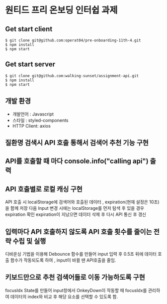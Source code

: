 # 원티드 프리 온보딩 인터쉽 과제

## Get start client

```
$ git clone git@github.com:operat04/pre-onboarding-11th-4.git
$ npm install
$ npm start
```

## Get start server

```
$ git clone git@github.com:walking-sunset/assignment-api.git
$ npm install
$ npm start
```

## 개발 환경

- 개발언어 : Javascript
- 스타일 : styled-components
- HTTP Client: axios

## 질환명 검색시 API 호출 통해서 검색어 추천 기능 구현

## API를 호출할 때 마다 console.info("calling api") 출력

## API 호출별로 로컬 캐싱 구현

API 호출 시 localStorage에 검색어와 호출된 데이터 , expiration(현재 설정은 10초)을 함께 저장
다음 Input 변경 시에는 localStorage를 먼저 탐색 후 있을 경우 expiration 확인 expiration이 지났으면 데이터 삭제 후 다시 API 통신 후 갱신

## 입력마다 API 호출하지 않도록 API 호출 횟수를 줄이는 전략 수립 및 실행

디바운싱 기법을 이용해 Debounce 함수를 만들어 input 입력 후 0.5초 뒤에 데이터 호출 함수가 작동되도록 하여 , input이 바뀔 땐 API호출을 줄임.

## 키보드만으로 추천 검색어들로 이동 가능하도록 구현

focusIdx State를 만들어 input창에서 OnkeyDown이 작동할 때 focusIdx를 관리하여 데이터의 index와 비교 후 해당 요소를 선택할 수 있도록 함.
